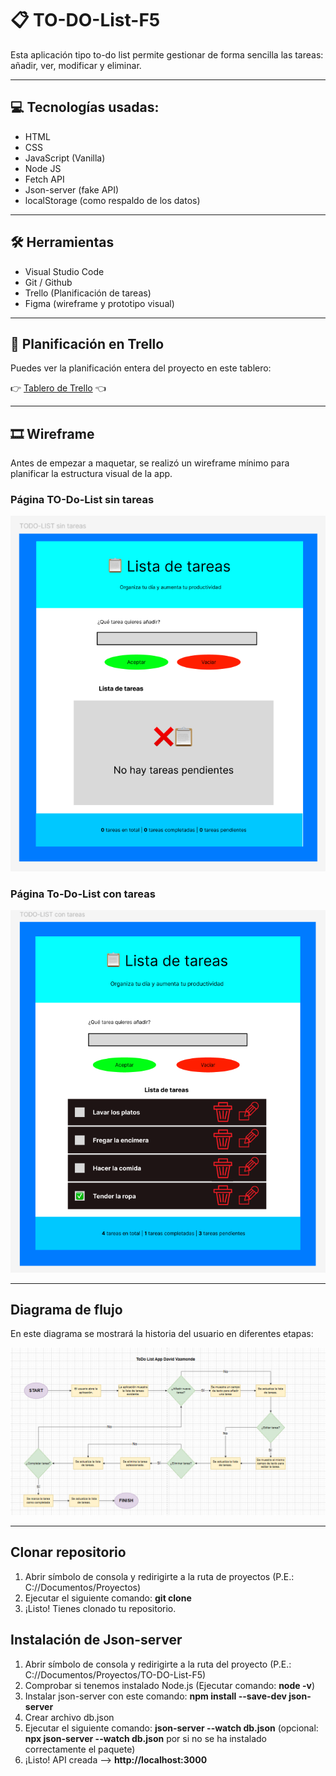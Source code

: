 # 📋 TO-DO-List-F5
<p>Esta aplicación tipo to-do list permite gestionar de forma sencilla las tareas: añadir, ver, modificar y eliminar.</p>

<hr>

<h2>💻 Tecnologías usadas:</h2>

<ul>
  <li>HTML</li>
  <li>CSS</li>
  <li>JavaScript (Vanilla)</li>
  <li>Node JS</li>
  <li>Fetch API</li>
  <li>Json-server (fake API)</li>
  <li>localStorage (como respaldo de los datos)</li>
</ul>

<hr>

<h2>🛠️ Herramientas</h2>

<ul>
  <li>Visual Studio Code</li>
  <li>Git / Github</li>
  <li>Trello (Planificación de tareas)</li>
  <li>Figma (wireframe y prototipo visual)</li>
</ul>

<hr>

<h2>📍 Planificación en Trello</h2>

<p>Puedes ver la planificación entera del proyecto en este tablero:</p>

👉 <a href="https://trello.com/b/RCTSzACm">Tablero de Trello</a> 👈 

<hr>

<h2>🎞️ Wireframe</h2>

<p>Antes de empezar a maquetar, se realizó un wireframe mínimo para planificar la estructura visual de la app.</p>

<h3>Página TO-Do-List sin tareas</h3>

![Wireframe sin tareas](img/Wireframe1.png)

<h3>Página To-Do-List con tareas</h3>

![Wireframe con tareas](img/Wireframe2.png)

<hr>
<h2>Diagrama de flujo</h2>

<p>En este diagrama se mostrará la historia del usuario en diferentes etapas:</p>

![Diagrama de flujo](img/Diagrama-flujo.png)

<hr>

<h2>Clonar repositorio</h2>

<ol>
  <li>Abrir símbolo de consola y redirigirte a la ruta de proyectos (P.E.: C://Documentos/Proyectos)</li>
  <li>Ejecutar el siguiente comando: <strong>git clone </strong></li>
  <li>¡Listo! Tienes clonado tu repositorio.</li>
</ol>

<h2>Instalación de Json-server</h2>

<ol>
  <li>Abrir símbolo de consola y redirigirte a la ruta del proyecto (P.E.: C://Documentos/Proyectos/TO-DO-List-F5)</li>
  <li>Comprobar si tenemos instalado Node.js (Ejecutar comando: <strong>node -v</strong>)</li>
  <li>Instalar json-server con este comando: <strong>npm install --save-dev json-server</strong></li>
  <li>Crear archivo db.json</li>
  <li>Ejecutar el siguiente comando: <strong>json-server --watch db.json</strong> (opcional: <strong>npx json-server --watch db.json</strong> por si no se ha instalado correctamente el paquete)</li>
  <li>¡Listo! API creada --> <strong>http://localhost:3000</strong></li>
</ol>
